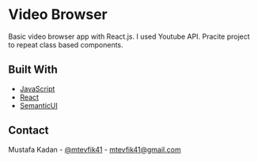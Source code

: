 <!-- ABOUT THE PROJECT -->

# Video Browser

Basic video browser app with React.js. I used Youtube API. Pracite project to repeat class based components.

## Built With

- [JavaScript](https://www.javascript.com/)
- [React](https://reactjs.org/)
- [SemanticUI](https://semantic-ui.com/)

## Contact

Mustafa Kadan - [@mtevfik41](https://twitter.com/mtevfik41) - mtevfik41@gmail.com

